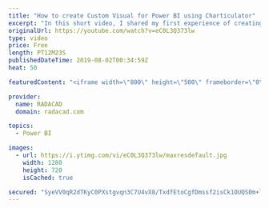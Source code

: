 ```yaml
---
title: "How to create Custom Visual for Power BI using Charticulator"
excerpt: "In this short video, I shared my first experience of creating a custom visual using Charticulator. The dataset I have to use is mpg you can download it from https://gist.github.com/omarish/5687264"
originalUrl: https://youtube.com/watch?v=eC0L3Q373lw
type: video
price: Free
length: PT12M23S
publishedDateTime: 2019-08-02T00:34:59Z
heat: 50

featuredContent: "<iframe width=\"800\" height=\"500\" frameborder=\"0\" src=\"https://www.youtube.com/embed/eC0L3Q373lw\" allow=\"accelerometer; autoplay; encrypted-media; gyroscope; picture-in-picture\" allowfullscreen></iframe>"

provider:
  name: RADACAD
  domain: radacad.com

topics:
  - Power BI

images:
  - url: https://i.ytimg.com/vi/eC0L3Q373lw/maxresdefault.jpg
    width: 1280
    height: 720
    isCached: true

secured: "SyeVV0qR2dTKyC0PXstgvqn3C7U4vX8/TxdfEtoCgfDmssf2isCk1OUQS0m+lvUqRNeIvaoibJsYRCMd7iM1Gh7nS94rHjSES+pvYaMEZ936ShoXqXWKaRRvT0VZg6lEy4N+DUNuMrutaaQjogC9YaDCq6NTQMJrG8twohh6fjIwgPJVLy1PP0vls+kpxHqAr82xhlGAMrsUqBVZDOhCIiP+lwykjA8SQeBjmVtGS+1aTF7GBo0F9ffx8XXiOH1c+mlWpbLClCIEMjRWKHQ6wdtDBZQ7fx6quxFuy4Pzt5BXd85HCzqOEQitvV3kbgBdFY1svfvHvO0SlvYRq1EVRFHG0Q3bZZodxtH32+tAcKZyI7RaMIrOZufoXEpoMR9HA0ZPtI3zG2b0baTfML10ru/ORfF6YkckgXt/Nc7q8RA=;5XtMqVQZuJ9S0YObxdMERg=="
---
```


